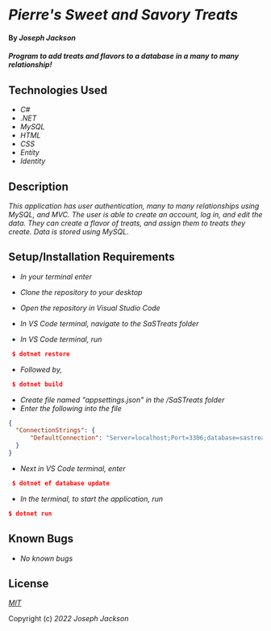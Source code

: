 # _Pierre's Sweet and Savory Treats_

#### By _**Joseph Jackson**_

#### _Program to add treats and flavors to a database in a many to many relationship!_

## Technologies Used

* _C#_
* _.NET_
* _MySQL_
* _HTML_
* _CSS_
* _Entity_
* _Identity_


## Description

_This application has user authentication, many to many relationships using MySQL, and MVC. The user is able to create an account, log in, and edit the data. They can create a flavor of treats, and assign them to treats they create. Data is stored using MySQL._

## Setup/Installation Requirements

* _In your terminal enter_
* _Clone the repository to your desktop_

* _Open the repository in Visual Studio Code_
* _In VS Code terminal, navigate to the SaSTreats folder_ 
* _In VS Code terminal, run_

```json
 $ dotnet restore
 ```

 * _Followed by,_

```json
 $ dotnet build
 ```

* _Create file named "appsettings.json" in the /SaSTreats folder_
* _Enter the following into the file_


```json
{
  "ConnectionStrings": {
      "DefaultConnection": "Server=localhost;Port=3306;database=sastreats;uid=root;pwd=YOUR_PASSWORD;"
  }
}

```
* _Next in VS Code terminal, enter_

```json
 $ dotnet ef database update
 ```

* _In the terminal, to start the application, run_

```json
$ dotnet run
```

## Known Bugs

* _No known bugs_

## License

_[MIT](https://en.wikipedia.org/wiki/MIT_License)_ 

Copyright (c) _2022_ _Joseph Jackson_